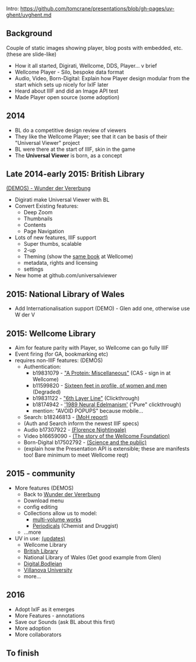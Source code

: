 Intro: https://github.com/tomcrane/presentations/blob/gh-pages/uv-ghent/uvghent.md

## Background

Couple of static images showing player, blog posts with embedded, etc.
(these are slide-like)

* How it all started, Digirati, Wellcome, DDS, Player... v brief
* Wellcome Player - Silo, bespoke data format
* Audio, Video, Born-Digital: Explain how Player design modular from the start which sets up nicely for IxIF later
* Heard about IIIF and did an Image API test
* Made Player open source (some adoption)

## 2014

* BL do a competitive design review of viewers
* They like the Wellcome Player; see that it can be basis of their "Universal Viewer" project
* BL were there at the start of IIIF, skin in the game
* The **Universal Viewer** is born, as a concept

## Late 2014-early 2015: British Library

[(DEMOS) - Wunder der Vererbung](http://universalviewer.io/examples/?manifest=http://tomcrane.github.io/presentations/uv-ghent/manifests/wunder-dds.json)
* Digirati make Universal Viewer with BL
* Convert Existing features:
  * Deep Zoom
  * Thumbnails
  * Contents
  * Page Navigation
* Lots of new features, IIIF support
  * Super thumbs, scalable
  * 2-up
  * Theming (show the [same book](http://wellcomelibrary.org/item/b18035723) at Wellcome)
  * metadata, rights and licensing
  * settings
* New home at github.com/universalviewer

## 2015: National Library of Wales

* Add Internationalisation support (DEMO) - Glen add one, otherwise use W der V

## 2015: Wellcome Library

* Aim for feature parity with Player, so Wellcome can go fully IIIF
* Event firing (for GA, bookmarking etc)
* requires non-IIIF features: (DEMOS)
  * Authentication:
    * b19831079 -  ["A Protein: Miscellaneous"](http://wellcomelibrary.org/item/b19831079) (CAS - sign in at Wellcome)
    * b11599820 -  [Sixteen feet in profile, of women and men](http://wellcomelibrary.org/item/b11599820) (Degraded)
    * b19831122 -  ["6th Layer Line"](http://wellcomelibrary.org/item/b19831122) (Clickthrough)
    * b18174942 -  ['1989 Neural Edelmanism'](http://wellcomelibrary.org/item/b18174942) ("Pure" clickthrough)
    * mention: "AVOID POPUPS" because mobile...
  * Search: b18246813 - [(MoH report)](http://universalviewer.io/examples/?manifest=http://wellcomelibrary.org/iiif/b18246813/manifest)
  * (Auth and Search inform the newest IIIF specs)
  * Audio b17307922 - [(Florence Nightingale)](http://universalviewer.io/examples/?manifest=http://wellcomelibrary.org/iiif/b17307922/manifest)
  * Video b16659090 - [(The story of the Wellcome Foundation)](http://universalviewer.io/examples/?manifest=http://wellcomelibrary.org/iiif/b16659090/manifest)
  * Born-Digital b17502792 - [(Science and the public)](http://universalviewer.io/examples/?manifest=http://wellcomelibrary.org/iiif/b17502792/manifest)
  * (explain how the Presentation API is extensible; these are manifests too! Bare minimum to meet Wellcome reqt)

## 2015 - community

* More features (DEMOS)
  * Back to [Wunder der Vererbung](http://universalviewer.io/examples/?manifest=http://tomcrane.github.io/presentations/uv-ghent/manifests/wunder-dds.json)
  * Download menu
  * config editing
  * Collections allow us to model:
    * [multi-volume works](http://universalviewer.io/examples/?manifest=http://wellcomelibrary.org/iiif/collection/b18031511)
    * [Periodicals](http://wellcomelibrary.org/iiif/collection/b19974760) (Chemist and Druggist)
  * ...more
* UV in use: [(updates)](https://github.com/UniversalViewer/universalviewer/wiki/Examples-of-Use)
  * Wellcome Library
  * [British Library](http://access.bl.uk/item/viewer/ark:/81055/vdc_100022545251.0x000002)
  * National Library of Wales (Get good example from Glen)
  * [Digital.Bodleian](http://digital.bodleian.ox.ac.uk/inquire/Discover/Search/#/?p=c+2,t+euclid,rsrs+0,rsps+10,fa+,so+ox%3Asort%5Easc,scids+,pid+,vi+)
  * [Villanova University](http://digital.library.villanova.edu/Item/vudl:24299/Viewer#?si=0&ci=0)
  * more...

## 2016

* Adopt IxIF as it emerges
* More Features - annotations
* Save our Sounds (ask BL about this first)
* More adoption
* More collaborators


## To finish
